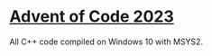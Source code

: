 # [Advent of Code 2023](https://adventofcode.com/2023/)  

All C++ code compiled on Windows 10 with MSYS2. 
